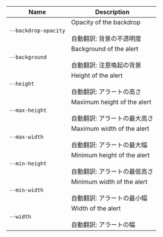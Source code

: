 | Name                 | Description                                                         |
| -------------------- | ------------------------------------------------------------------- |
| `--backdrop-opacity` | Opacity of the backdrop<br /><br />自動翻訳: 背景の不透明度         |
| `--background`       | Background of the alert<br /><br />自動翻訳: 注意喚起の背景         |
| `--height`           | Height of the alert<br /><br />自動翻訳: アラートの高さ             |
| `--max-height`       | Maximum height of the alert<br /><br />自動翻訳: アラートの最大高さ |
| `--max-width`        | Maximum width of the alert<br /><br />自動翻訳: アラートの最大幅    |
| `--min-height`       | Minimum height of the alert<br /><br />自動翻訳: アラートの最低高さ |
| `--min-width`        | Minimum width of the alert<br /><br />自動翻訳: アラートの最小幅    |
| `--width`            | Width of the alert<br /><br />自動翻訳: アラートの幅                |
